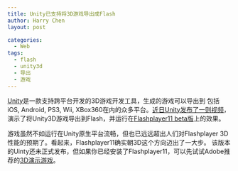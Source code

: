 ```yaml
---
title: Unity已支持将3D游戏导出成Flash
author: Harry Chen
layout: post

categories:
  - Web
tags:
  - flash
  - unity3d
  - 导出
  - 游戏
---
```


  [ Unity][1]是一款支持跨平台开发的3D游戏开发工具，生成的游戏可以导出到 包括iOS, Android, PS3, Wii, XBox360在内的众多平台。[近日Unity发布了一则视频][2]， 演示了将Unity3D游戏导出到Flash，并运行在[Flashplayer11 beta版][3]上的效果。

  游戏虽然不如运行在Unity原生平台流畅，但也已远远超出人们对Flashplayer 3D性能的预期了。看起来，Flashplayer11确实朝3D这个方向迈出了一大步。
该版本的Uinty还未正式发布，但如果你已经安装了Flashplayer11，可以先试试Adobe推荐的[3D演示游戏][4]。

   [1]: http://unity3d.com/
   [2]: http://v.youku.com/v_show/id_XMzAxMDEzMDI0.html
   [3]: http://labs.adobe.com/downloads/flashplayer11.html
   [4]: http://molehill.zombietycoon.com/
